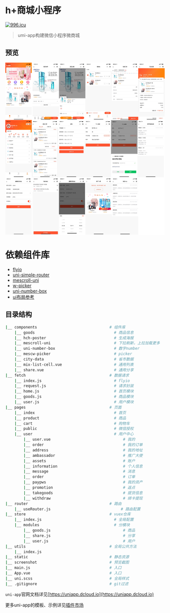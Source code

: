 # h+商城小程序
[![996.icu](https://img.shields.io/badge/link-996.icu-red.svg)](https://996.icu)

> umi-app构建微信小程序微商城

## 预览
![hplus](/screenshot/hplus-demo.jpg)


# 依赖组件库
 - [flyio](https://ext.dcloud.net.cn/plugin?id=561)
 - [uni-simple-router](https://ext.dcloud.net.cn/plugin?id=578)
 - [mescroll-uni](http://www.mescroll.com/)
 - [w-picker](https://ext.dcloud.net.cn/plugin?id=273)
 - [uni-number-box](https://ext.dcloud.net.cn/plugin?id=31)
 - [ui布局参考](https://ext.dcloud.net.cn/plugin?id=200)


## 目录结构

```bash
|__ components                                # 组件库
    |__ goods                                   # 商品信息
    |__ hch-poster                              # 生成海报
    |__ mescroll-uni                            # 下拉刷新，上拉加载更多
    |__ uni-number-box                          # 数字number
    |__ mescw-picker                            # picker
    |__ city-data                               # 省市数据
    |__ mix-list-cell.vue                       # 通用列表
    |__ share.vue                               # 通用分享
|__ fetch                                     # 数据请求
    |__ index.js                                # flyio
    |__ request.js                              # 请求封装
    |__ home.js                                 # 首页模块
    |__ goods.js                                # 商品模块
    |__ user.js                                 # 用户模块
|__ pages                                     # 页面
    |__ index                                   # 首页
    |__ product                                 # 商品
    |__ cart                                    # 购物车
    |__ public                                  # 微信授权
    |__ user                                    # 用户中心
        |__ user.vue                                # 我的
        |__ order                                   # 我的订单
        |__ address                                 # 我的地址
        |__ ambassador                              # 推广大使
        |__ assets                                  # 账户
        |__ information                             # 个人信息
        |__ message                                 # 消息
        |__ order                                   # 订单
        |__ paypws                                  # 我的资产
        |__ promotion                               # 返点
        |__ takegoods                               # 提货信息
        |__ withdraw                                # 绑卡提现
|__ router                                    # 路由
    |__ useRouter.js                               # 路由配置
|__ store                                     # vuex仓库
    |__ index.js                                # 全局配置
    |__ modules                                 # 分模块
        |__ goods.js                                # 商品
        |__ share.js                                # 分享
        |__ user.js                                 # 用户
|__ utils                                     # 全局公共方法
    |__ index.js                              
|__ static                                    # 静态资源
|__ screenshot                                # 预览截图
|__ main.js                                   # 入口
|__ App.vue                                   # 入口
|__ uni.scss                                  # 全局样式
|__ .gitignore                                # git过滤
```

`uni-app`官网文档详见[https://uniapp.dcloud.io](https://uniapp.dcloud.io)

更多uni-app的模板、示例详见[插件市场](https://ext.dcloud.net.cn/)